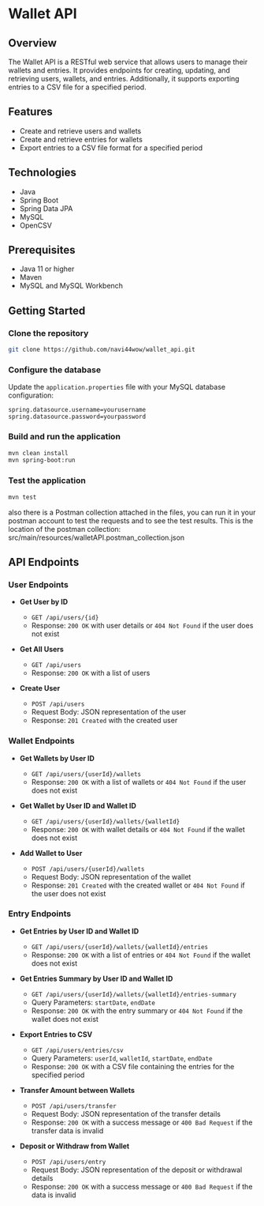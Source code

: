 # Wallet API

## Overview

The Wallet API is a RESTful web service that allows users to manage their wallets and entries. It provides endpoints for creating, updating, and retrieving users, wallets, and entries. Additionally, it supports exporting entries to a CSV file for a specified period.

## Features

- Create and retrieve users and wallets
- Create and retrieve entries for wallets
- Export entries to a CSV file format for a specified period

## Technologies

- Java
- Spring Boot
- Spring Data JPA
- MySQL
- OpenCSV

## Prerequisites

- Java 11 or higher
- Maven
- MySQL and MySQL Workbench

## Getting Started

### Clone the repository

```sh
git clone https://github.com/navi44wow/wallet_api.git
```

### Configure the database

Update the `application.properties` file with your MySQL database configuration:

```properties
spring.datasource.username=yourusername
spring.datasource.password=yourpassword
```

### Build and run the application

```sh
mvn clean install
mvn spring-boot:run
```

### Test the application

```sh
mvn test
```

also there is a Postman collection attached in the files, 
you can run it in your postman account to test the requests and to see the test results.
This is the location of the postman collection:
src/main/resources/walletAPI.postman_collection.json

## API Endpoints

### User Endpoints

- **Get User by ID**
  - `GET /api/users/{id}`
  - Response: `200 OK` with user details or `404 Not Found` if the user does not exist

- **Get All Users**
  - `GET /api/users`
  - Response: `200 OK` with a list of users

- **Create User**
  - `POST /api/users`
  - Request Body: JSON representation of the user
  - Response: `201 Created` with the created user

### Wallet Endpoints

- **Get Wallets by User ID**
  - `GET /api/users/{userId}/wallets`
  - Response: `200 OK` with a list of wallets or `404 Not Found` if the user does not exist

- **Get Wallet by User ID and Wallet ID**
  - `GET /api/users/{userId}/wallets/{walletId}`
  - Response: `200 OK` with wallet details or `404 Not Found` if the wallet does not exist

- **Add Wallet to User**
  - `POST /api/users/{userId}/wallets`
  - Request Body: JSON representation of the wallet
  - Response: `201 Created` with the created wallet or `404 Not Found` if the user does not exist

### Entry Endpoints

- **Get Entries by User ID and Wallet ID**
  - `GET /api/users/{userId}/wallets/{walletId}/entries`
  - Response: `200 OK` with a list of entries or `404 Not Found` if the wallet does not exist

- **Get Entries Summary by User ID and Wallet ID**
  - `GET /api/users/{userId}/wallets/{walletId}/entries-summary`
  - Query Parameters: `startDate`, `endDate`
  - Response: `200 OK` with the entry summary or `404 Not Found` if the wallet does not exist

- **Export Entries to CSV**
  - `GET /api/users/entries/csv`
  - Query Parameters: `userId`, `walletId`, `startDate`, `endDate`
  - Response: `200 OK` with a CSV file containing the entries for the specified period

- **Transfer Amount between Wallets**
  - `POST /api/users/transfer`
  - Request Body: JSON representation of the transfer details
  - Response: `200 OK` with a success message or `400 Bad Request` if the transfer data is invalid

- **Deposit or Withdraw from Wallet**
  - `POST /api/users/entry`
  - Request Body: JSON representation of the deposit or withdrawal details
  - Response: `200 OK` with a success message or `400 Bad Request` if the data is invalid


